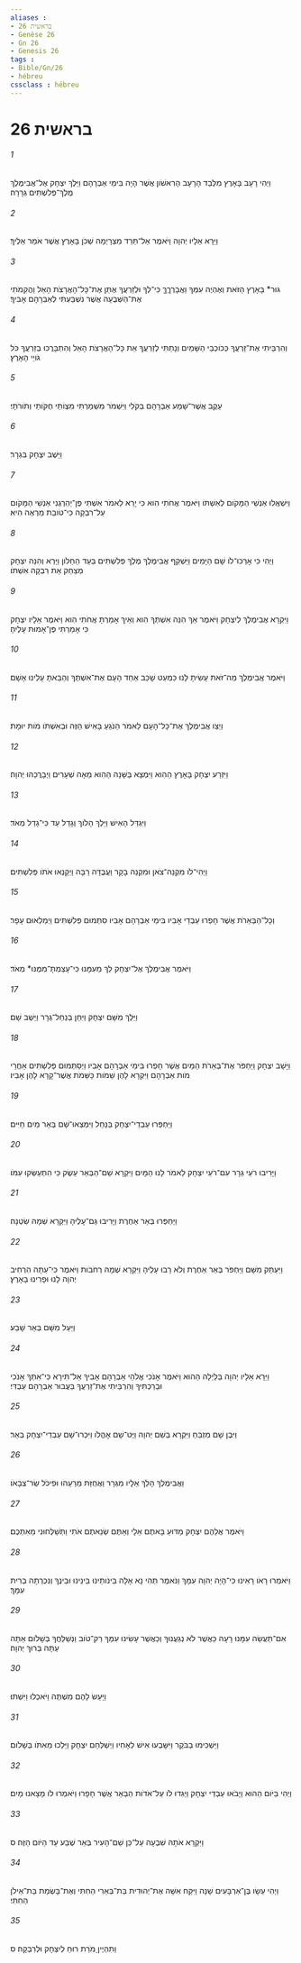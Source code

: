 ```yaml
---
aliases : 
- בראשית 26
- Genèse 26
- Gn 26
- Genesis 26
tags : 
- Bible/Gn/26
- hébreu
cssclass : hébreu
---
```


# בראשית 26

###### 1
וַיְהִי רָעָב בָּאָרֶץ מִלְּבַד הָרָעָב הָרִאשֹׁון אֲשֶׁר הָיָה בִּימֵי אַבְרָהָם וַיֵּלֶךְ יִצְחָק אֶל־אֲבִימֶּלֶךְ מֶלֶךְ־פְּלִשְׁתִּים גְּרָרָה׃
###### 2
וַיֵּרָא אֵלָיו יְהוָה וַיֹּאמֶר אַל־תֵּרֵד מִצְרָיְמָה שְׁכֹן בָּאָרֶץ אֲשֶׁר אֹמַר אֵלֶיךָ׃
###### 3
גּוּר* בָּאָרֶץ הַזֹּאת וְאֶהְיֶה עִמְּךָ וַאֲבָרְךֶךָּ כִּי־לְךָ וּלְזַרְעֲךָ אֶתֵּן אֶת־כָּל־הָאֲרָצֹת הָאֵל וַהֲקִמֹתִי אֶת־הַשְּׁבֻעָה אֲשֶׁר נִשְׁבַּעְתִּי לְאַבְרָהָם אָבִיךָ׃
###### 4
וְהִרְבֵּיתִי אֶת־זַרְעֲךָ כְּכֹוכְבֵי הַשָּׁמַיִם וְנָתַתִּי לְזַרְעֲךָ אֵת כָּל־הָאֲרָצֹת הָאֵל וְהִתְבָּרֲכוּ בְזַרְעֲךָ כֹּל גֹּויֵי הָאָרֶץ׃
###### 5
עֵקֶב אֲשֶׁר־שָׁמַע אַבְרָהָם בְּקֹלִי וַיִּשְׁמֹר מִשְׁמַרְתִּי מִצְוֹתַי חֻקֹּותַי וְתֹורֹתָי׃
###### 6
וַיֵּשֶׁב יִצְחָק בִּגְרָר׃
###### 7
וַיִּשְׁאֲלוּ אַנְשֵׁי הַמָּקֹום לְאִשְׁתֹּו וַיֹּאמֶר אֲחֹתִי הִוא כִּי יָרֵא לֵאמֹר אִשְׁתִּי פֶּן־יַהַרְגֻנִי אַנְשֵׁי הַמָּקֹום עַל־רִבְקָה כִּי־טֹובַת מַרְאֶה הִיא׃
###### 8
וַיְהִי כִּי אָרְכוּ־לֹו שָׁם הַיָּמִים וַיַּשְׁקֵף אֲבִימֶלֶךְ מֶלֶךְ פְּלִשְׁתִּים בְּעַד הַחַלֹּון וַיַּרְא וְהִנֵּה יִצְחָק מְצַחֵק אֵת רִבְקָה אִשְׁתֹּו׃
###### 9
וַיִּקְרָא אֲבִימֶלֶךְ לְיִצְחָק וַיֹּאמֶר אַךְ הִנֵּה אִשְׁתְּךָ הִוא וְאֵיךְ אָמַרְתָּ אֲחֹתִי הִוא וַיֹּאמֶר אֵלָיו יִצְחָק כִּי אָמַרְתִּי פֶּן־אָמוּת עָלֶיהָ׃
###### 10
וַיֹּאמֶר אֲבִימֶלֶךְ מַה־זֹּאת עָשִׂיתָ לָּנוּ כִּמְעַט שָׁכַב אַחַד הָעָם אֶת־אִשְׁתֶּךָ וְהֵבֵאתָ עָלֵינוּ אָשָׁם׃
###### 11
וַיְצַו אֲבִימֶלֶךְ אֶת־כָּל־הָעָם לֵאמֹר הַנֹּגֵעַ בָּאִישׁ הַזֶּה וּבְאִשְׁתֹּו מֹות יוּמָת׃
###### 12
וַיִּזְרַע יִצְחָק בָּאָרֶץ הַהִוא וַיִּמְצָא בַּשָּׁנָה הַהִוא מֵאָה שְׁעָרִים וַיְבָרֲכֵהוּ יְהוָה׃
###### 13
וַיִּגְדַּל הָאִישׁ וַיֵּלֶךְ הָלֹוךְ וְגָדֵל עַד כִּי־גָדַל מְאֹד׃
###### 14
וַיְהִי־לֹו מִקְנֵה־צֹאן וּמִקְנֵה בָקָר וַעֲבֻדָּה רַבָּה וַיְקַנְאוּ אֹתֹו פְּלִשְׁתִּים׃
###### 15
וְכָל־הַבְּאֵרֹת אֲשֶׁר חָפְרוּ עַבְדֵי אָבִיו בִּימֵי אַבְרָהָם אָבִיו סִתְּמוּם פְּלִשְׁתִּים וַיְמַלְאוּם עָפָר׃
###### 16
וַיֹּאמֶר אֲבִימֶלֶךְ אֶל־יִצְחָק לֵךְ מֵעִמָּנוּ כִּי־עָצַמְתָּ־מִמֶּנּוּ* מְאֹד׃
###### 17
וַיֵּלֶךְ מִשָּׁם יִצְחָק וַיִּחַן בְּנַחַל־גְּרָר וַיֵּשֶׁב שָׁם׃
###### 18
וַיָּשָׁב יִצְחָק וַיַּחְפֹּר אֶת־בְּאֵרֹת הַמַּיִם אֲשֶׁר חָפְרוּ בִּימֵי אַבְרָהָם אָבִיו וַיְסַתְּמוּם פְּלִשְׁתִּים אַחֲרֵי מֹות אַבְרָהָם וַיִּקְרָא לָהֶן שֵׁמֹות כַּשֵּׁמֹת אֲשֶׁר־קָרָא לָהֶן אָבִיו׃
###### 19
וַיַּחְפְּרוּ עַבְדֵי־יִצְחָק בַּנָּחַל וַיִּמְצְאוּ־שָׁם בְּאֵר מַיִם חַיִּים׃
###### 20
וַיָּרִיבוּ רֹעֵי גְרָר עִם־רֹעֵי יִצְחָק לֵאמֹר לָנוּ הַמָּיִם וַיִּקְרָא שֵׁם־הַבְּאֵר עֵשֶׂק כִּי הִתְעַשְּׂקוּ עִמֹּו׃
###### 21
וַיַּחְפְּרוּ בְּאֵר אַחֶרֶת וַיָּרִיבוּ גַּם־עָלֶיהָ וַיִּקְרָא שְׁמָהּ שִׂטְנָה׃
###### 22
וַיַּעְתֵּק מִשָּׁם וַיַּחְפֹּר בְּאֵר אַחֶרֶת וְלֹא רָבוּ עָלֶיהָ וַיִּקְרָא שְׁמָהּ רְחֹבֹות וַיֹּאמֶר כִּי־עַתָּה הִרְחִיב יְהוָה לָנוּ וּפָרִינוּ בָאָרֶץ׃
###### 23
וַיַּעַל מִשָּׁם בְּאֵר שָׁבַע׃
###### 24
וַיֵּרָא אֵלָיו יְהוָה בַּלַּיְלָה הַהוּא וַיֹּאמֶר אָנֹכִי אֱלֹהֵי אַבְרָהָם אָבִיךָ אַל־תִּירָא כִּי־אִתְּךָ אָנֹכִי וּבֵרַכְתִּיךָ וְהִרְבֵּיתִי אֶת־זַרְעֲךָ בַּעֲבוּר אַבְרָהָם עַבְדִּי׃
###### 25
וַיִּבֶן שָׁם מִזְבֵּחַ וַיִּקְרָא בְּשֵׁם יְהוָה וַיֶּט־שָׁם אָהֳלֹו וַיִּכְרוּ־שָׁם עַבְדֵי־יִצְחָק בְּאֵר׃
###### 26
וַאֲבִימֶלֶךְ הָלַךְ אֵלָיו מִגְּרָר וַאֲחֻזַּת מֵרֵעֵהוּ וּפִיכֹל שַׂר־צְבָאֹו׃
###### 27
וַיֹּאמֶר אֲלֵהֶם יִצְחָק מַדּוּעַ בָּאתֶם אֵלָי וְאַתֶּם שְׂנֵאתֶם אֹתִי וַתְּשַׁלְּחוּנִי מֵאִתְּכֶם׃
###### 28
וַיֹּאמְרוּ רָאֹו רָאִינוּ כִּי־הָיָה יְהוָה עִמָּךְ וַנֹּאמֶר תְּהִי נָא אָלָה בֵּינֹותֵינוּ בֵּינֵינוּ וּבֵינֶךָ וְנִכְרְתָה בְרִית עִמָּךְ׃
###### 29
אִם־תַּעֲשֵׂה עִמָּנוּ רָעָה כַּאֲשֶׁר לֹא נְגַעֲנוּךָ וְכַאֲשֶׁר עָשִׂינוּ עִמְּךָ רַק־טֹוב וַנְּשַׁלֵּחֲךָ בְּשָׁלֹום אַתָּה עַתָּה בְּרוּךְ יְהוָה׃
###### 30
וַיַּעַשׂ לָהֶם מִשְׁתֶּה וַיֹּאכְלוּ וַיִּשְׁתּוּ׃
###### 31
וַיַּשְׁכִּימוּ בַבֹּקֶר וַיִּשָּׁבְעוּ אִישׁ לְאָחִיו וַיְשַׁלְּחֵם יִצְחָק וַיֵּלְכוּ מֵאִתֹּו בְּשָׁלֹום׃
###### 32
וַיְהִי בַּיֹּום הַהוּא וַיָּבֹאוּ עַבְדֵי יִצְחָק וַיַּגִּדוּ לֹו עַל־אֹדֹות הַבְּאֵר אֲשֶׁר חָפָרוּ וַיֹּאמְרוּ לֹו מָצָאנוּ מָיִם׃
###### 33
וַיִּקְרָא אֹתָהּ שִׁבְעָה עַל־כֵּן שֵׁם־הָעִיר בְּאֵר שֶׁבַע עַד הַיֹּום הַזֶּה׃ ס
###### 34
וַיְהִי עֵשָׂו בֶּן־אַרְבָּעִים שָׁנָה וַיִּקַּח אִשָּׁה אֶת־יְהוּדִית בַּת־בְּאֵרִי הַחִתִּי וְאֶת־בָּשְׂמַת בַּת־אֵילֹן הַחִתִּי׃
###### 35
וַתִּהְיֶיןָ מֹרַת רוּחַ לְיִצְחָק וּלְרִבְקָה׃ ס
